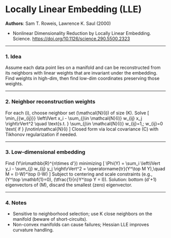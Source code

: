 # Locally Linear Embedding (LLE)

**Authors**: Sam T. Roweis, Lawrence K. Saul (2000)
- Nonlinear Dimensionality Reduction by Locally Linear Embedding. Science. https://doi.org/10.1126/science.290.5500.2323

---

### 1. Idea
Assume each data point lies on a manifold and can be reconstructed from its neighbors with linear weights that are invariant under the embedding. Find weights in high-dim, then find low-dim coordinates preserving those weights.

---

### 2. Neighbor reconstruction weights
For each \(i\), choose neighbor set \(\mathcal{N}(i)\) of size \(K\). Solve
\[
\min_{\{w_{ij}\}} \left\lVert x_i - \sum_{j\in \mathcal{N}(i)} w_{ij} x_j \right\rVert^2 \quad \text{s.t. } \sum_{j\in \mathcal{N}(i)} w_{ij}=1,\; w_{ij}=0 \text{ if } j\notin\mathcal{N}(i)
\]
Closed form via local covariance \(C\) with Tikhonov regularization if needed.

---

### 3. Low-dimensional embedding
Find \(Y\in\mathbb{R}^{n\times d'}\) minimizing
\[
\Phi(Y) = \sum_i \left\lVert y_i - \sum_{j} w_{ij} y_j \right\rVert^2 = \operatorname{tr}(Y^\top M Y),\quad M = (I-W)^\top (I-W)
\]
Subject to centering and scale constraints (e.g., \(Y^\top \mathbf{1}=0\), \(\tfrac{1}{n}Y^\top Y = I\)). Solution: bottom \(d'+1\) eigenvectors of \(M\), discard the smallest (zero) eigenvector.

---

### 4. Notes
- Sensitive to neighborhood selection; use K close neighbors on the manifold (beware of short-circuits).
- Non-convex manifolds can cause failures; Hessian LLE improves curvature handling.
